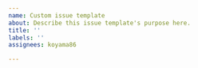 ```yaml
---
name: Custom issue template
about: Describe this issue template's purpose here.
title: ''
labels: ''
assignees: koyama86

---
```



